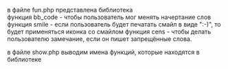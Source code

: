 в файле fun.php представлена библиотека\
функция bb_code - чтобы пользователь мог менять начертание слов 
функция smile - если пользователь будет печатать смайл в виде ":-)", то будет применяться иконка со смайлом
функция cens - чтобы делать пользователю замечание, если он пишет запрещённые слова.

в файле show.php выводим имена функций, которые находятся в библиотеке
